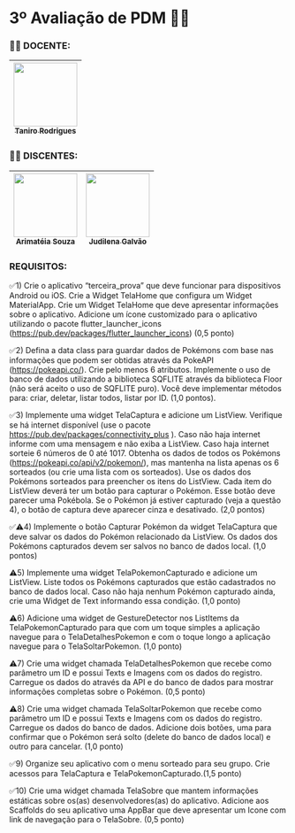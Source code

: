# 3º Avaliação de PDM 🧑‍💻

### 👨‍🏫 DOCENTE:

| [<img src="https://avatars.githubusercontent.com/u/2386445?v=4" width=115><br><sub>Taniro Rodrigues</sub>](https://github.com/taniro) |
|:------------------------------------------------------------------------------------------------------------------------------------:|

### 👨‍🎓 DISCENTES:

| [<img src="https://avatars.githubusercontent.com/u/79428565?s=400&u=4fc2066e072fd3651f344633080d60872acf57dc&v=4" width=115><br><sub>Arimatéia Souza</sub>](https://github.com/arimateia-souza) | [<img src="https://avatars.githubusercontent.com/u/127363645?v=4" width=115><br><sub>Judilena Galvão</sub>](https://github.com/JudilenaGalvao) 
| :---: | :---: 

### REQUISITOS:
✅1) Crie o aplicativo “terceira_prova” que deve funcionar para dispositivos Android ou iOS. Crie a 
Widget TelaHome que configura um Widget MaterialApp. Crie um Widget TelaHome que deve 
apresentar informações sobre o aplicativo. Adicione um ícone customizado para o aplicativo utilizando 
o pacote flutter_launcher_icons (https://pub.dev/packages/flutter_launcher_icons) (0,5 ponto)

✅2) Defina a data class para guardar dados de Pokémons com base nas informações que podem ser 
obtidas através da PokeAPI (https://pokeapi.co/). Crie pelo menos 6 atributos. Implemente o uso de 
banco de dados utilizando a biblioteca SQFLITE através da biblioteca Floor (não será aceito o uso 
de SQFLITE puro). Você deve implementar métodos para: criar, deletar, listar todos, listar por ID.
(1,0 pontos).

✅3) Implemente uma widget TelaCaptura e adicione um ListView. Verifique se há internet disponível 
(use o pacote https://pub.dev/packages/connectivity_plus ). Caso não haja internet informe com uma 
mensagem e não exiba a ListView. Caso haja internet sorteie 6 números de 0 até 1017. Obtenha os 
dados de todos os Pokémons (https://pokeapi.co/api/v2/pokemon/), mas mantenha na lista apenas os 
6 sorteados (ou crie uma lista com os sorteados). Use os dados dos Pokémons sorteados para 
preencher os itens do ListView. Cada item do ListView deverá ter um botão para capturar o Pokémon. 
Esse botão deve parecer uma Pokébola. Se o Pokémon já estiver capturado (veja a questão 4), o 
botão de captura deve aparecer cinza e desativado. (2,0 pontos)

✅⚠️4) Implemente o botão Capturar Pokémon da widget TelaCaptura que deve salvar os dados do 
Pokémon relacionado da ListView. Os dados dos Pokémons capturados devem ser salvos no banco 
de dados local. (1,0 pontos)

⚠️5) Implemente uma widget TelaPokemonCapturado e adicione um ListView. Liste todos os Pokémons 
capturados que estão cadastrados no banco de dados local. Caso não haja nenhum Pokémon 
capturado ainda, crie uma Widget de Text informando essa condição. (1,0 ponto)

⚠️6) Adicione uma widget de GestureDetector nos ListItems da TelaPokemonCapturado para que com 
um toque simples a aplicação navegue para o TelaDetalhesPokemon e com o toque longo a 
aplicação navegue para o TelaSoltarPokemon. (1,0 ponto)

⚠️7) Crie uma widget chamada TelaDetalhesPokemon que recebe como parâmetro um ID e possui 
Texts e Imagens com os dados do registro. Carregue os dados do através da API e do banco de 
dados para mostrar informações completas sobre o Pokémon. (0,5 ponto)

⚠️8) Crie uma widget chamada TelaSoltarPokemon que recebe como parâmetro um ID e possui Texts e 
Imagens com os dados do registro. Carregue os dados do banco de dados. Adicione dois botões, 
uma para confirmar que o Pokémon será solto (delete do banco de dados local) e outro para 
cancelar. (1,0 ponto)

✅9) Organize seu aplicativo com o menu sorteado para seu grupo. Crie acessos para TelaCaptura e 
TelaPokemonCapturado.(1,5 ponto)

✅10) Crie uma widget chamada TelaSobre que mantem informações estáticas sobre os(as)
desenvolvedores(as) do aplicativo. Adicione aos Scaffolds do seu aplicativo uma AppBar que deve 
apresentar um Icone com link de navegação para o TelaSobre. (0,5 ponto)






